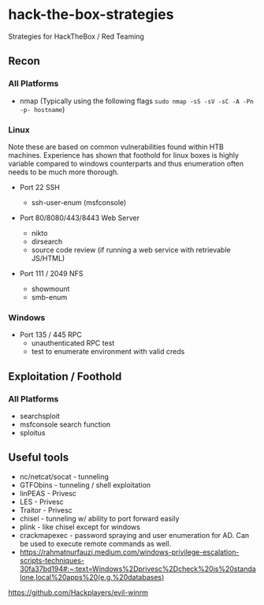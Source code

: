 # hack-the-box-strategies
Strategies for HackTheBox / Red Teaming

## Recon

### All Platforms

* nmap (Typically using the following flags `sudo nmap -sS -sV -sC -A -Pn -p- hostname`)

### Linux
Note these are based on common vulnerabilities found within HTB machines. Experience has shown that foothold for linux boxes is highly variable compared to windows counterparts and thus enumeration often needs to be much more thorough.

* Port 22 SSH
	* ssh-user-enum (msfconsole)
* Port 80/8080/443/8443 Web Server
	* nikto
	* dirsearch
	* source code review (if running a web service with retrievable JS/HTML)

* Port 111 / 2049 NFS
	* showmount
	* smb-enum

### Windows

* Port 135 / 445 RPC
	* unauthenticated RPC test
	* test to enumerate environment with valid creds
## Exploitation / Foothold

### All Platforms
* searchsploit
* msfconsole search function
* sploitus

## Useful tools
* nc/netcat/socat - tunneling
* GTFObins - tunneling / shell exploitation
* linPEAS - Privesc
* LES - Privesc
* Traitor - Privesc
* chisel - tunneling w/ ability to port forward easily
* plink - like chisel except for windows
* crackmapexec - password spraying and user enumeration for AD. Can be used to execute remote commands as well.
* https://rahmatnurfauzi.medium.com/windows-privilege-escalation-scripts-techniques-30fa37bd194#:~:text=Windows%2Dprivesc%2Dcheck%20is%20standalone,local%20apps%20(e.g.%20databases)

https://github.com/Hackplayers/evil-winrm